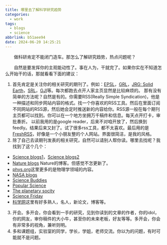 ```yaml
---
title: 哪里去了解科学研究趋势
categories:
  - work
tags:
  - blogs
  - science
abbrlink: b51aee94
date: 2024-06-20 14:25:21
---
```

&emsp;&emsp;做科研肯定不能闭门造车。那怎么了解研究趋势，热点问题呢？
<!--less-->
&emsp;&emsp;自然是要发挥你的主观能动性了。事在人为，干就完了。如果你实在不知道怎么开始干的话，那就看看下面的建议：
1. 首先肯定是关注你的相关研究的期刊了。例如：[EPSL](https://www.sciencedirect.com/journal/earth-and-planetary-science-letters)，[GRL](https://agupubs.onlinelibrary.wiley.com/journal/19448007)，[JRG: Solid Earth](https://agupubs.onlinelibrary.wiley.com/journal/21699356)，[SRL](https://www.seismosoc.org/publications/srl/)，[GJI](https://academic.oup.com/gji/)等。每次都跑去点开人家主页显然是比较麻烦的。
那有没有简单的方法呢？自然是有的。你需要RSS(Really Simple Syndication)，他是一种描述和同步网站内容的格式。找一个你喜欢的RSS工具。然后在里面订阅不同网站的RSS源，然后她会定时推送新的内容给你。RSS源一般在每个期刊主页都可以找到。你可以在一个地方坐拥万千稿件和信息。每天点开打卡，审批奏折。
以前我用的是google reader，后来不对咱开放了，然后换到feedly。结果后来又封了。试了很多rss工具，都不太喜欢。最后用的是[FreshRSS](https://rss.othing.xyz/)，好像是一个小朋友整的个人网站。界面很简洁，是我的风格。
2. 除了自己去读期刊发表的相关研究，自然可以请别人帮你读。哪里去找呢？我找到了这个几个：
 - [Science blogs1](https://www.science.org/blogs)，[Science blogs2](https://scienceblogs.com/)
 - [Nature blogs](https://blogs.nature.com/) Nature的博客。但感觉不怎更新了。
 - [phys.org](https://phys.org/)这里更多的是物理学领域的内容。
 - [NASA blogs](https://blogs.nasa.gov/)
 - [Science Buddies](https://www.sciencebuddies.org/)
 - [Popular Science](https://www.popsci.com/)
 - [The planetary socity](https://www.planetary.org/articles)
 - [Science Friday](https://www.sciencefriday.com/series/educator-collaborative/)
 - [科学网](https://blog.sciencenet.cn/blog.php)这里有好多熟人，名人，新论文，博客等。
3. 开会。多开会，你会看到一手的研究，见到你读到的文章的作者，你的idol，你的网友，审你稿件的大小牛，甚至你的未来老板，好友等等。多开会，你会有非常多的视角，兼听则明。
4. 多和课题组，实验室的同学，学长，学姐，老师交流。你以为的问题，有时可能就不是问题。
